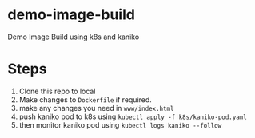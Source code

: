 # demo-image-build
Demo Image Build using k8s and kaniko

# Steps

1. Clone this repo to local
2. Make changes to `Dockerfile` if required.
3. make any changes you need in `www/index.html` 
4. push kaniko pod to k8s using `kubectl apply -f k8s/kaniko-pod.yaml` 
5. then monitor kaniko pod using `kubectl logs kaniko --follow`
